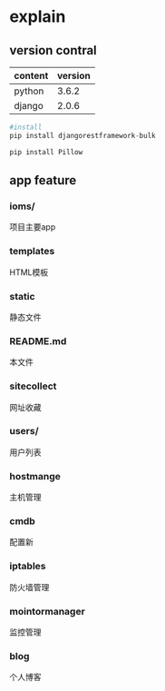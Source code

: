 # explain

## version contral

content | version
--| --
python | 3.6.2
django | 2.0.6

```python
#install
pip install djangorestframework-bulk

pip install Pillow


```

## app feature
### ioms/
项目主要app

### templates
HTML模板

### static
静态文件

### README.md
本文件

### sitecollect
网址收藏

### users/
用户列表

### hostmange
主机管理

### cmdb
配置新

### iptables
防火墙管理

### mointormanager
监控管理

### blog
个人博客








